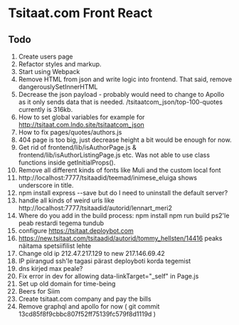 # Tsitaat.com Front React

## Todo

1. Create users page
1. Refactor styles and markup.
1. Start using Webpack
1. Remove HTML from json and write logic into frontend. That said, remove dangerouslySetInnerHTML
1. Decrease the json payload - probably would need to change to Apollo as it only sends data
   that is needed. /tsitaatcom_json/top-100-quotes currently is 316kb.
1. How to set global variables for example for http://tsitaat.com.lndo.site/tsitaatcom_json
1. How to fix pages/quotes/authors.js
1. 404 page is too big, just decrease height a bit would be enough for now.
1. Get rid of frontend/lib/isAuthorPage.js & frontend/lib/isAuthorListingPage.js etc.
   Was not able to use class functions inside getInitialProps().
1. Remove all different kinds of fonts like Muli and the custom local font
1. http://localhost:7777/tsitaadid/teemad/inimese_eluiga shows underscore in title.
1. npm install express --save but do I need to uninstall the default server?
1. handle all kinds of weird urls like http://localhost:7777/tsitaadid/autorid/lennart_meri2
1. Where do you add in the build process:
npm install
npm run build
ps2'le peab restardi tegema tundub
1. configure https://tsitaat.deploybot.com
1. https://new.tsitaat.com/tsitaadid/autorid/tommy_hellsten/14416 peaks näitama spetsiifilist lehte
1. Change old ip 212.47.217.129 to new 217.146.69.42
1. IP piirangud ssh'le tagasi pärast deployboti korda tegemist
1. dns kirjed max peale?
1. Fix error in dev for allowing data-linkTarget="_self" in Page.js
1. Set up old domain for time-being
1. Beers for Siim
1. Create tsitaat.com company and pay the bills
1. Remove graphql and apollo for now ( git commit 13cd85f8f9cbbc807f52ff75139fc579f8d1119d )
